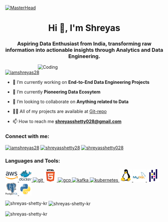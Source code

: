 [![MasterHead](https://firebasestorage.googleapis.com/v0/b/flexi-coding.appspot.com/o/dempgi7-520f8d5f-63d4-4453-8822-dbc149ae27f8.gif?alt=media&token=91c0c7b2-93c3-4029-b011-1a8703c5730d)](https://rishavchanda.io)
<h1 align="center">Hi 👋, I'm Shreyas</h1>
<h3 align="center">Aspiring Data Enthusiast from India, transforming raw information into actionable insights through Analytics and Data Engineering.</h3>
<img align="right" alt="Coding" width="400" src="https://imarticus.org/blog/wp-content/uploads/2019/05/daonline.gif">

<p align="left"> <a href="https://twitter.com/iamshreyas28" target="blank"><img src="https://img.shields.io/twitter/follow/iamshreyas28?logo=twitter&style=for-the-badge" alt="iamshreyas28" /></a> </p>

- 🔭 I’m currently working on **End-to-End Data Engineering Projects**

- 🌱 I’m currently **Pioneering Data Ecosytem**

- 👯 I’m looking to collaborate on **Anything related to Data**

- 👨‍💻 All of my projects are available at [Git-repo](https://github.com/SHREYAS-SHETTY-KR?tab=repositories)

- 📫 How to reach me **shreyasshetty028@gmail.com**

<h3 align="left">Connect with me:</h3>
<p align="left">
<a href="https://twitter.com/iamshreyas28" target="blank"><img align="center" src="https://raw.githubusercontent.com/rahuldkjain/github-profile-readme-generator/master/src/images/icons/Social/twitter.svg" alt="iamshreyas28" height="30" width="40" /></a>
<a href="https://linkedin.com/in/shreyasshetty28" target="blank"><img align="center" src="https://raw.githubusercontent.com/rahuldkjain/github-profile-readme-generator/master/src/images/icons/Social/linked-in-alt.svg" alt="shreyasshetty28" height="30" width="40" /></a>
<a href="https://www.leetcode.com/shreyasshetty028" target="blank"><img align="center" src="https://raw.githubusercontent.com/rahuldkjain/github-profile-readme-generator/master/src/images/icons/Social/leet-code.svg" alt="shreyasshetty028" height="30" width="40" /></a>
</p>

<h3 align="left">Languages and Tools:</h3>
<p align="left"> <a href="https://aws.amazon.com" target="_blank" rel="noreferrer"> <img src="https://raw.githubusercontent.com/devicons/devicon/master/icons/amazonwebservices/amazonwebservices-original-wordmark.svg" alt="aws" width="40" height="40"/> </a> <a href="https://www.docker.com/" target="_blank" rel="noreferrer"> <img src="https://raw.githubusercontent.com/devicons/devicon/master/icons/docker/docker-original-wordmark.svg" alt="docker" width="40" height="40"/> </a> <a href="https://git-scm.com/" target="_blank" rel="noreferrer"> <img src="https://www.vectorlogo.zone/logos/git-scm/git-scm-icon.svg" alt="git" width="40" height="40"/> </a> <a href="https://www.w3.org/html/" target="_blank" rel="noreferrer"> <img src="https://raw.githubusercontent.com/devicons/devicon/master/icons/html5/html5-original-wordmark.svg" alt="html5" width="40" height="40"/> </a> <a href="https://cloud.google.com" target="_blank" rel="noreferrer"> <img src="https://www.vectorlogo.zone/logos/google_cloud/google_cloud-icon.svg" alt="gcp" width="40" height="40"/> </a><a href="https://kafka.apache.org/" target="_blank" rel="noreferrer"> <img src="https://www.vectorlogo.zone/logos/apache_kafka/apache_kafka-icon.svg" alt="kafka" width="40" height="40"/> </a> <a href="https://kubernetes.io" target="_blank" rel="noreferrer"> <img src="https://www.vectorlogo.zone/logos/kubernetes/kubernetes-icon.svg" alt="kubernetes" width="40" height="40"/> </a> <a href="https://www.linux.org/" target="_blank" rel="noreferrer"> <img src="https://raw.githubusercontent.com/devicons/devicon/master/icons/linux/linux-original.svg" alt="linux" width="40" height="40"/> </a> <a href="https://www.mysql.com/" target="_blank" rel="noreferrer"> <img src="https://raw.githubusercontent.com/devicons/devicon/master/icons/mysql/mysql-original-wordmark.svg" alt="mysql" width="40" height="40"/> </a> <a href="https://pandas.pydata.org/" target="_blank" rel="noreferrer"> <img src="https://raw.githubusercontent.com/devicons/devicon/2ae2a900d2f041da66e950e4d48052658d850630/icons/pandas/pandas-original.svg" alt="pandas" width="40" height="40"/> </a> <a href="https://www.postgresql.org" target="_blank" rel="noreferrer"> <img src="https://raw.githubusercontent.com/devicons/devicon/master/icons/postgresql/postgresql-original-wordmark.svg" alt="postgresql" width="40" height="40"/> </a> <a href="https://www.python.org" target="_blank" rel="noreferrer"> <img src="https://raw.githubusercontent.com/devicons/devicon/master/icons/python/python-original.svg" alt="python" width="40" height="40"/> </a> </p>

<p><img align="left" src="https://github-readme-stats.vercel.app/api/top-langs?username=shreyas-shetty-kr&show_icons=true&locale=en&layout=compact" alt="shreyas-shetty-kr" /></p>

<p>&nbsp;<img align="center" src="https://github-readme-stats.vercel.app/api?username=shreyas-shetty-kr&show_icons=true&locale=en" alt="shreyas-shetty-kr" /></p>

<p><img align="center" src="https://github-readme-streak-stats.herokuapp.com/?user=shreyas-shetty-kr&" alt="shreyas-shetty-kr" /></p>

